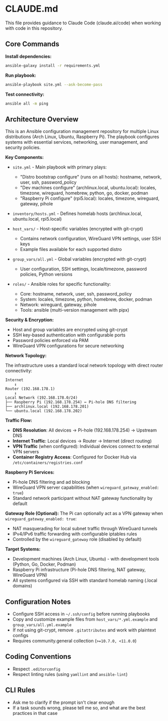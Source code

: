 # CLAUDE.md

This file provides guidance to Claude Code (claude.ai/code) when working with code in this repository.

## Core Commands

**Install dependencies:**

```bash
ansible-galaxy install -r requirements.yml
```

**Run playbook:**

```bash
ansible-playbook site.yml --ask-become-pass
```

**Test connectivity:**

```bash
ansible all -m ping
```

## Architecture Overview

This is an Ansible configuration management repository for multiple Linux distributions
(Arch Linux, Ubuntu, Raspberry Pi).
The playbook configures systems with essential services, networking, user management, and security policies.

**Key Components:**

- `site.yml` - Main playbook with primary plays:
  - "Distro bootstrap configure" (runs on all hosts): hostname, network, user, ssh, password_policy
  - "Dev machines configure" (archlinux.local, ubuntu.local): locales, timezone, wireguard, homebrew, python, go, docker, podman
  - "Raspberry Pi configure" (rpi5.local): locales, timezone, wireguard, gateway, pihole

- `inventory/hosts.yml` - Defines homelab hosts (archlinux.local, ubuntu.local, rpi5.local)

- `host_vars/` - Host-specific variables (encrypted with git-crypt)
  - Contains network configuration, WireGuard VPN settings, user SSH keys
  - Example files available for each supported distro

- `group_vars/all.yml` - Global variables (encrypted with git-crypt)
  - User configuration, SSH settings, locale/timezone, password policies, Python versions

- `roles/` - Ansible roles for specific functionality:
  - Core: hostname, network, user, ssh, password_policy
  - System: locales, timezone, python, homebrew, docker, podman
  - Network: wireguard, gateway, pihole
  - Tools: ansible (multi-version management with pipx)

**Security & Encryption:**

- Host and group variables are encrypted using git-crypt
- SSH key-based authentication with configurable ports
- Password policies enforced via PAM
- WireGuard VPN configurations for secure networking

**Network Topology:**

The infrastructure uses a standard local network topology with direct router connectivity:

```
Internet
    ↕
Router (192.168.178.1)
    ↕
Local Network (192.168.178.0/24)
├── Raspberry Pi (192.168.178.254) ← Pi-hole DNS filtering
├── archlinux.local (192.168.178.201)
└── ubuntu.local (192.168.178.202)
```

**Traffic Flow:**
- **DNS Resolution**: All devices → Pi-hole (192.168.178.254) → Upstream DNS
- **Internet Traffic**: Local devices → Router → Internet (direct routing)
- **VPN Traffic** (when configured): Individual devices connect to external VPN servers
- **Container Registry Access**: Configured for Docker Hub via `/etc/containers/registries.conf`

**Raspberry Pi Services:**
- Pi-hole DNS filtering and ad blocking
- WireGuard VPN server capabilities (when `wireguard_gateway_enabled: true`)
- Standard network participant without NAT gateway functionality by default

**Gateway Role (Optional):**
The Pi can optionally act as a VPN gateway when `wireguard_gateway_enabled: true`:
- NAT masquerading for local subnet traffic through WireGuard tunnels
- IPv4/IPv6 traffic forwarding with configurable iptables rules
- Controlled by the `wireguard_gateway` role (disabled by default)

**Target Systems:**

- Development machines (Arch Linux, Ubuntu) - with development tools (Python, Go, Docker, Podman)
- Raspberry Pi infrastructure (Pi-hole DNS filtering, NAT gateway, WireGuard VPN)
- All systems configured via SSH with standard homelab naming (.local domains)

## Configuration Notes

- Configure SSH access in `~/.ssh/config` before running playbooks
- Copy and customize example files from `host_vars/*.yml.example` and `group_vars/all.yml.example`
- If not using git-crypt, remove `.gitattributes` and work with plaintext configs
- Requires community.general collection (`>=10.7.0, <11.0.0`)

## Coding Conventions

- Respect `.editorconfig`
- Respect linting rules (using `yamllint` and `ansible-lint`)

## CLI Rules

- Ask me to clarify if the prompt isn't clear enough
- If a task sounds wrong, please tell me so, and what are the best practices in that case
